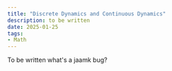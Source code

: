 ```yaml
---
title: "Discrete Dynamics and Continuous Dynamics"
description: to be written
date: 2025-01-25
tags:
- Math
---
```

To be written
what's a jaamk bug?